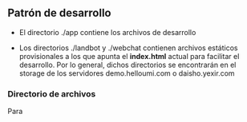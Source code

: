 ## Patrón de desarrollo

- El directorio ./app contiene los archivos de desarrollo

- Los directorios ./landbot y ./webchat contienen archivos estáticos provisionales a los que apunta el **index.html** actual para facilitar el desarrollo. Por lo general, dichos directorios se encontrarán en el storage de los servidores demo.helloumi.com o daisho.yexir.com

### Directorio de archivos
Para 
